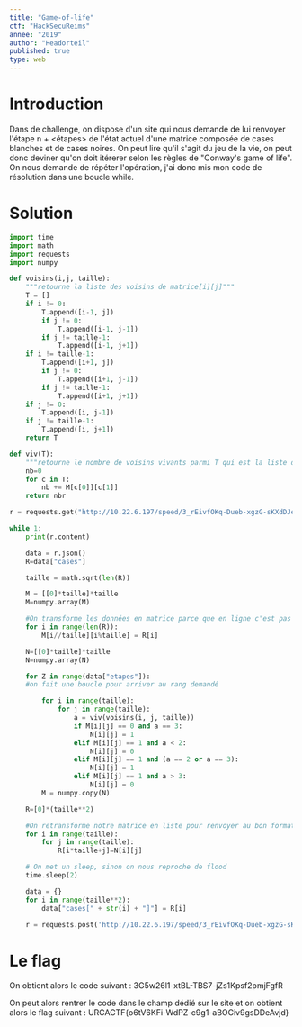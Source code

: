 ```yaml
---
title: "Game-of-life"
ctf: "HackSecuReims"
annee: "2019"
author: "Headorteil"
published: true
type: web
---
```


# Introduction

Dans de challenge, on dispose d'un site qui nous demande de lui renvoyer l'étape
n + \<étapes\> de l'état actuel d'une matrice composée de cases blanches et de
cases noires. On peut lire qu'il s'agit du jeu de la vie, on peut donc deviner
qu'on doit itérerer selon les règles de "Conway's game of life". On nous demande
de répéter l'opération, j'ai donc mis mon code de résolution dans une boucle while.


# Solution

```python
import time
import math
import requests
import numpy

def voisins(i,j, taille):
    """retourne la liste des voisins de matrice[i][j]"""
    T = []
    if i != 0:
        T.append([i-1, j])
        if j != 0:
            T.append([i-1, j-1])
        if j != taille-1:
            T.append([i-1, j+1])
    if i != taille-1:
        T.append([i+1, j])
        if j != 0:
            T.append([i+1, j-1])
        if j != taille-1:
            T.append([i+1, j+1])
    if j != 0:
        T.append([i, j-1])
    if j != taille-1:
        T.append([i, j+1])
    return T

def viv(T):
    """retourne le nombre de voisins vivants parmi T qui est la liste des voisins"""
    nb=0
    for c in T:
        nb += M[c[0]][c[1]]
    return nbr

r = requests.get("http://10.22.6.197/speed/3_rEivfOKq-Dueb-xgzG-sKXdDJeahGWaPHnu/server.php", headers={"Cookie":"PHPSESSID=pjc4h1440bdp7384e9cjdkkup7"})

while 1:
    print(r.content)

    data = r.json()
    R=data["cases"]

    taille = math.sqrt(len(R))

    M = [[0]*taille]*taille
    M=numpy.array(M)

    #On transforme les données en matrice parce que en ligne c'est pas très pratique
    for i in range(len(R)):
        M[i//taille][i%taille] = R[i]

    N=[[0]*taille]*taille
    N=numpy.array(N)

    for Z in range(data["etapes"]):
    #on fait une boucle pour arriver au rang demandé

        for i in range(taille):
            for j in range(taille):
                a = viv(voisins(i, j, taille))
                if M[i][j] == 0 and a == 3:
                    N[i][j] = 1
                elif M[i][j] == 1 and a < 2:
                    N[i][j] = 0
                elif M[i][j] == 1 and (a == 2 or a == 3):
                    N[i][j] = 1
                elif M[i][j] == 1 and a > 3:
                    N[i][j] = 0
        M = numpy.copy(N)

    R=[0]*(taille**2)

    #On retransforme notre matrice en liste pour renvoyer au bon format
    for i in range(taille):
        for j in range(taille):
            R[i*taille+j]=N[i][j]

    # On met un sleep, sinon on nous reproche de flood
    time.sleep(2)

    data = {}
    for i in range(taille**2):
        data["cases[" + str(i) + "]"] = R[i]

    r = requests.post('http://10.22.6.197/speed/3_rEivfOKq-Dueb-xgzG-sKXdDJeahGWaPHnu/server.php',headers={"Cookie":"PHPSESSID=pjc4h1440bdp7384e9cjdkkup7"},data=data)
```

# Le flag

On obtient alors le code suivant : 3G5w26l1-xtBL-TBS7-jZs1Kpsf2pmjFgfR

On peut alors rentrer le code dans le champ dédié sur le site et on obtient
alors le flag suivant : URCACTF{o6tV6KFi-WdPZ-c9g1-aBOCiv9gsDDeAvjd}
